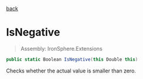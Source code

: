﻿

[back](/IronSphere.Extensions/DoubleExtension)

# IsNegative

> Assembly: IronSphere.Extensions

```csharp
public static Boolean IsNegative(this Double this)
```

Checks whether the actual value is smaller than zero.

 